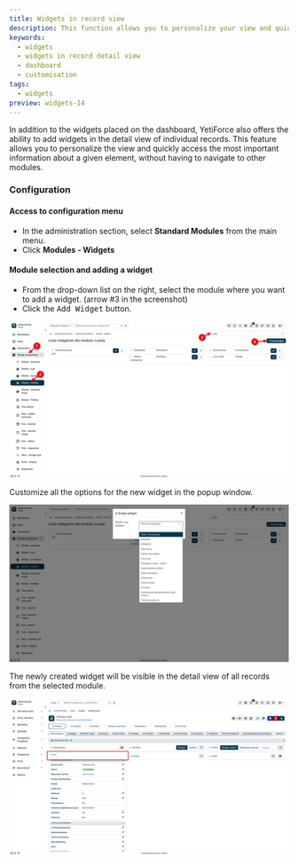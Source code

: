 ```yaml
---
title: Widgets in record view
description: This function allows you to personalize your view and quickly access the most important information without having to go to other modules.
keywords:
  - widgets
  - widgets in record detail view
  - dashboard
  - customisation
tags:
  - widgets
preview: widgets-14
---
```


In addition to the widgets placed on the dashboard, YetiForce also offers the ability to add widgets in the detail view of individual records. This feature allows you to personalize the view and quickly access the most important information about a given element, without having to navigate to other modules.

### Configuration

#### Access to configuration menu

- In the administration section, select **Standard Modules** from the main menu.
- Click **Modules - Widgets**

#### Module selection and adding a widget

- From the drop-down list on the right, select the module where you want to add a widget. (arrow #3 in the screenshot)
- Click the <kbd>Add Widget</kbd> button.

![widgets-12.jpg](widgets-12.jpg)

Customize all the options for the new widget in the popup window.

![widgets-13.jpg](widgets-13.jpg)

The newly created widget will be visible in the detail view of all records from the selected module.

![widgets-14.jpg](widgets-14.jpg)
